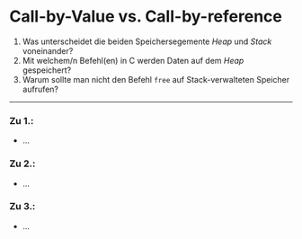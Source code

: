 # Call-by-Value vs. Call-by-reference
1. Was unterscheidet die beiden Speichersegemente _Heap_ und _Stack_ voneinander?
2. Mit welchem/n Befehl(en) in C werden Daten auf dem _Heap_ gespeichert?
3. Warum sollte man nicht den Befehl `free` auf Stack-verwalteten Speicher aufrufen?
---
### Zu 1.:
- ...
### Zu 2.:
- ...
### Zu 3.:
- ...
